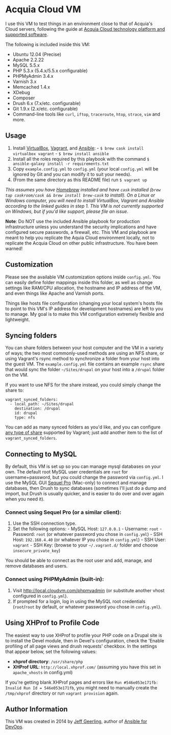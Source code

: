# Acquia Cloud VM

I use this VM to test things in an environment close to that of Acquia's Cloud servers, following the guide at [Acquia Cloud technology platform and supported software](https://docs.acquia.com/cloud/arch/tech-platform).

The following is included inside this VM:

  - Ubuntu 12.04 (Precise)
  - Apache 2.2.22
  - MySQL 5.5.x
  - PHP 5.3.x (5.4.x/5.5.x configurable)
  - PHPMyAdmin 3.4.x
  - Varnish 3.x
  - Memcached 1.4.x
  - XDebug
  - Composer
  - Drush 6.x (7.x/etc. configurable)
  - Git 1.9.x (2.x/etc. configurable)
  - Command-line tools like `curl`, `iftop`, `traceroute`, `htop`, `strace`, `vim` and more.

## Usage

  1. Install [VirtualBox](https://www.virtualbox.org/wiki/Downloads), [Vagrant](https://www.vagrantup.com/downloads.html), and [Ansible](http://docs.ansible.com/intro_installation.html):
    - `$ brew cask install virtualbox vagrant`
    - `$ brew install ansible`
  2. Install all the roles required by this playbook with the command `$ ansible-galaxy install -r requirements.txt`
  2. Copy `example.config.yml` to `config.yml` (your local `config.yml` will be ignored by Git and you can modify it to suit your needs).
  3. (From the same directory as this README file) run `$ vagrant up`

*This assumes you have [Homebrew](http://brew.sh/) installed and have `cask` installed (`brew tap caskroom/cask && brew install brew-cask` to install). On a Linux or Windows computer, you will need to install VirtualBox, Vagrant and Ansible according to the linked guides in step 1. This VM is not currently supported on Windows, but if you'd like support, please file an issue.*

**Note**: Do NOT use the included Ansible playbook for production infrastructure unless you understand the security implications and have configured secure passwords, a firewall, etc. This VM and playbook are meant to help you replicate the Aquia Cloud environment locally, not to replicate the Acquia Cloud on other public infrastructure. You have been warned!

## Customization

Please see the available VM customization options inside `config.yml`. You can easily define folder mappings inside this folder, as well as change settings like RAM/CPU allocation, the hostname and IP address of the VM, and even things like Apache and Varnish ports.

Things like hosts file configuration (changing your local system's hosts file to point to this VM's IP address for development hostnames) are left to you to manage. My goal is to make this VM configuration extremely flexible and lightweight.

## Syncing folders

You can share folders between your host computer and the VM in a variety of ways; the two most commonly-used methods are using an NFS share, or using Vagrant's rsync method to synchronize a folder from your host into the guest VM. The `example.config.yml` file contains an example `rsync` share that would sync the folder `~/Sites/drupal` on your host into a `/drupal` folder on the VM.

If you want to use NFS for the share instead, you could simply change the share to:

    vagrant_synced_folders:
      - local_path: ~/Sites/drupal
        destination: /drupal
        id: drupal
        type: nfs

You can add as many synced folders as you'd like, and you can configure [any type of share](https://docs.vagrantup.com/v2/synced-folders/index.html) supported by Vagrant; just add another item to the list of `vagrant_synced_folders`.

## Connecting to MySQL

By default, this VM is set up so you can manage mysql databases on your own. The default root MySQL user credentials are `root` for username+password, but you could change the password via `config.yml`. I use the MySQL GUI [Sequel Pro](http://www.sequelpro.com/) (Mac-only) to connect and manage databases, then Drush to sync databases (sometimes I'll just do a dump and import, but Drush is usually quicker, and is easier to do over and over again when you need it).

### Connect using Sequel Pro (or a similar client):

  1. Use the SSH connection type.
  2. Set the following options:
    - MySQL Host: `127.0.0.1`
    - Username: `root`
    - Password: `root` (or whatever password you chose in `config.yml`)
    - SSH Host: `192.168.4.40` (or whatever IP you chose in `config.yml`)
    - SSH User: `vagrant`
    - SSH Key: (browse to your `~/.vagrant.d/` folder and choose `insecure_private_key`)

You should be able to connect as the root user and add, manage, and remove databases and users.

### Connect using PHPMyAdmin (built-in):

  1. Visit http://local.cloudvm.com/phpmyadmin (or substitute another vhost configured in `config.yml`).
  2. If prompted for a login, log in using the MySQL root credentials (`root`/`root` by default, or whatever password you chose in `config.yml`).

## Using XHProf to Profile Code

The easiest way to use XHProf to profile your PHP code on a Drupal site is to install the Devel module, then in Devel's configuration, check the 'Enable profiling of all page views and drush requests' checkbox. In the settings that appear below, set the following values:

  - **xhprof directory**: `/usr/share/php`
  - **XHProf URL**: `http://local.xhprof.com/` (assuming you have this set in `apache_vhosts` in config.yml)

If you're getting blank XHProf pages and errors like `Run #546e053e171fb: Invalid Run Id = 546e053e171fb`, you might need to manually create the `/tmp/xhprof` directory or run `vagrant provision` again.

## Author Information

This VM was created in 2014 by [Jeff Geerling](http://jeffgeerling.com/), author of [Ansible for DevOps](http://ansiblefordevops.com/).
